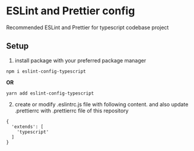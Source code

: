 # ESLint and Prettier config

Recommended ESLint and Prettier for typescript codebase project

## Setup
1. install package with your preferred package manager
```
npm i eslint-config-typescript
```
**OR**

```
yarn add eslint-config-typescript
```


2. create or modify .eslintrc.js file with following content. and also update .prettierrc with .prettierrc file of this repository
```
{
  'extends': [
    'typescript'
  ]
}
```
